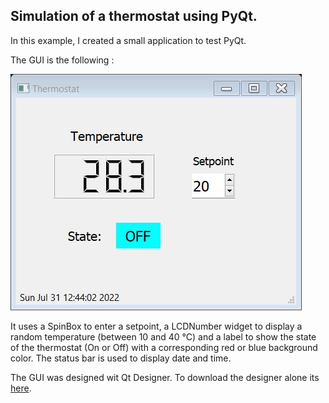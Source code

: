 ## Simulation of a thermostat using PyQt.

In this example, I created a small application to test PyQt.

The GUI is the following :

![](screen_shot.jpg)

It uses a SpinBox to enter a setpoint, a LCDNumber widget to display a random temperature (between 10 and 40 °C) and a label to show the state of the thermostat 
(On or Off) with a corresponding red or blue background color. The status bar is used to display date and time.

The GUI was designed wit Qt Designer. To download the designer alone its [here](https://build-system.fman.io/qt-designer-download).
